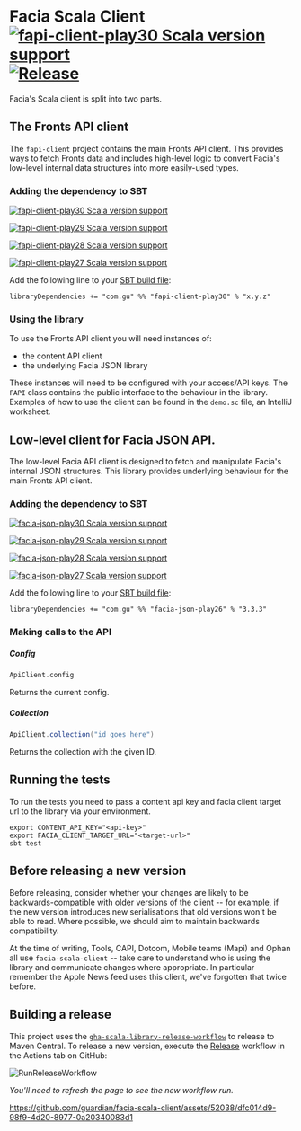 Facia Scala Client [![fapi-client-play30 Scala version support](https://index.scala-lang.org/guardian/facia-scala-client/fapi-client-play30/latest-by-scala-version.svg)](https://index.scala-lang.org/guardian/facia-scala-client/fapi-client-play30) [![Release](https://github.com/guardian/facia-scala-client/actions/workflows/release.yml/badge.svg)](https://github.com/guardian/facia-scala-client/actions/workflows/release.yml)
==================

Facia's Scala client is split into two parts.

## The Fronts API client

The `fapi-client` project contains the main Fronts API client. This provides ways to fetch Fronts
data and includes high-level logic to convert Facia's low-level internal data structures into more
easily-used types.

### Adding the dependency to SBT

[![fapi-client-play30 Scala version support](https://index.scala-lang.org/guardian/facia-scala-client/fapi-client-play30/latest-by-scala-version.svg)](https://index.scala-lang.org/guardian/facia-scala-client/fapi-client-play30)

[![fapi-client-play29 Scala version support](https://index.scala-lang.org/guardian/facia-scala-client/fapi-client-play29/latest-by-scala-version.svg)](https://index.scala-lang.org/guardian/facia-scala-client/fapi-client-play29)

[![fapi-client-play28 Scala version support](https://index.scala-lang.org/guardian/facia-scala-client/fapi-client-play28/latest-by-scala-version.svg)](https://index.scala-lang.org/guardian/facia-scala-client/fapi-client-play28)

[![fapi-client-play27 Scala version support](https://index.scala-lang.org/guardian/facia-scala-client/fapi-client-play27/latest-by-scala-version.svg)](https://index.scala-lang.org/guardian/facia-scala-client/fapi-client-play27)

Add the following line to your [SBT build file](https://www.scala-sbt.org/1.0/docs/Basic-Def.html):

    libraryDependencies += "com.gu" %% "fapi-client-play30" % "x.y.z"

### Using the library

To use the Fronts API client you will need instances of:

* the content API client
* the underlying Facia JSON library

These instances will need to be configured with your access/API keys. The `FAPI` class contains
the public interface to the behaviour in the library. Examples of how to use the client can be
found in the `demo.sc` file, an IntelliJ worksheet.

## Low-level client for Facia JSON API.

The low-level Facia API client is designed to fetch and manipulate Facia's internal JSON structures.
This library provides underlying behaviour for the main Fronts API client.

### Adding the dependency to SBT

[![facia-json-play30 Scala version support](https://index.scala-lang.org/guardian/facia-scala-client/facia-json-play30/latest-by-scala-version.svg)](https://index.scala-lang.org/guardian/facia-scala-client/facia-json-play30)

[![facia-json-play29 Scala version support](https://index.scala-lang.org/guardian/facia-scala-client/facia-json-play29/latest-by-scala-version.svg)](https://index.scala-lang.org/guardian/facia-scala-client/facia-json-play29)

[![facia-json-play28 Scala version support](https://index.scala-lang.org/guardian/facia-scala-client/facia-json-play28/latest-by-scala-version.svg)](https://index.scala-lang.org/guardian/facia-scala-client/facia-json-play28)

[![facia-json-play27 Scala version support](https://index.scala-lang.org/guardian/facia-scala-client/facia-json-play27/latest-by-scala-version.svg)](https://index.scala-lang.org/guardian/facia-scala-client/facia-json-play27)

Add the following line to your [SBT build file](https://www.scala-sbt.org/1.0/docs/Basic-Def.html):

    libraryDependencies += "com.gu" %% "facia-json-play26" % "3.3.3"

### Making calls to the API

##### Config

```scala
ApiClient.config
```

Returns the current config.

##### Collection

```scala
ApiClient.collection("id goes here")
```

Returns the collection with the given ID.

## Running the tests

To run the tests you need to pass a content api key and facia client target url to the library via your environment.

    export CONTENT_API_KEY="<api-key>"
    export FACIA_CLIENT_TARGET_URL="<target-url>"
    sbt test

## Before releasing a new version

Before releasing, consider whether your changes are likely to be backwards-compatible with older versions of the client -- for example, if the new version introduces new serialisations that old versions won't be able to read. Where possible, we should aim to maintain backwards compatibility.

At the time of writing, Tools, CAPI, Dotcom, Mobile teams (Mapi) and Ophan all use `facia-scala-client` -- take care to understand who is using the library and communicate changes where appropriate. In particular remember the Apple News feed uses this client, we've forgotten that twice before.

## Building a release

This project uses the [`gha-scala-library-release-workflow`](https://github.com/guardian/gha-scala-library-release-workflow)
to release to Maven Central. To release a new version, execute the
[Release](https://github.com/guardian/facia-scala-client/actions/workflows/release.yml)
workflow in the Actions tab on GitHub:

![RunReleaseWorkflow](https://github.com/guardian/facia-scala-client/assets/52038/23920a58-80c6-4e6d-b5bc-6f58bf78f41d)

_You'll need to refresh the page to see the new workflow run._

https://github.com/guardian/facia-scala-client/assets/52038/dfc014d9-98f9-4d20-8977-0a20340083d1
